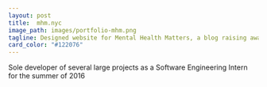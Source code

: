 ```yaml
---
layout: post
title:  mhm.nyc
image_path: images/portfolio-mhm.png
tagline: Designed website for Mental Health Matters, a blog raising awareness of mental health issues in NYC.
card_color: "#122076"
---
```


Sole developer of several large projects as a Software Engineering Intern for the summer of 2016
